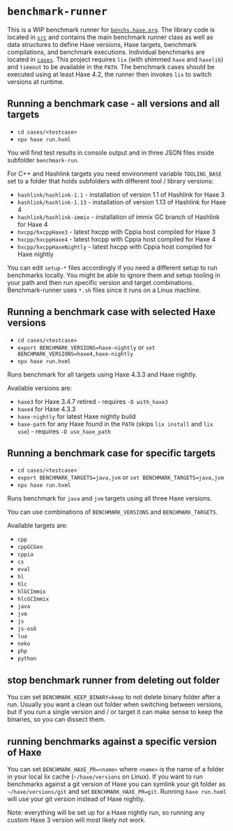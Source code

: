 # `benchmark-runner`

This is a WIP benchmark runner for [`benchs.haxe.org`](https://benchs.haxe.org/). The library code is located in [`src`](src) and contains the main benchmark runner class as well as data structures to define Haxe versions, Haxe targets, benchmark compilations, and benchmark executions. Individual benchmarks are located in [`cases`](cases). This project requires `lix` (with shimmed `haxe` and `haxelib`) and `timeout` to be available in the `PATH`. The benchmark cases should be executed using at least Haxe 4.2, the runner then invokes `lix` to switch versions at runtime.

## Running a benchmark case - all versions and all targets

- `cd cases/<testcase>`
- `npx haxe run.hxml`

You will find test results in console output and in three JSON files inside subfolder `benchmark-run`.

For C++ and Hashlink targets you need environment variable `TOOLING_BASE` set to a folder that holds subfolders with different tool / library versions:

- `hashlink/hashlink-1.1` - installation of version 1.1 of Hashlink for Haxe 3
- `hashlink/hashlink-1.13` - installation of version 1.13 of Hashlink for Haxe 4
- `hashlink/hashlink-immix` - installation of immix GC branch of Hashlink for Haxe 4
- `hxcpp/hxcppHaxe3` - latest hxcpp with Cppia host compiled for Haxe 3
- `hxcpp/hxcppHaxe4` - latest hxcpp with Cppia host compiled for Haxe 4
- `hxcpp/hxcppHaxeNightly` - latest hxcpp with Cppia host compiled for Haxe nightly

You can edit `setup-*` files accordingly if you need a different setup to run benchmarks locally.
You might be able to ignore them and setup tooling in your path and then run specific version and target combinations. Benchmark-runner uses `*.sh` files since it runs on a Linux machine.

## Running a benchmark case with selected Haxe versions

- `cd cases/<testcase>`
- `export BENCHMARK_VERSIONS=haxe-nightly` or `set BENCHMARK_VERSIONS=haxe4,haxe-nightly`
- `npx haxe run.hxml`

Runs benchmark for all targets using Haxe 4.3.3 and Haxe nightly.

Available versions are:

- `haxe3` for Haxe 3.4.7 retired - requires `-D with_haxe3`
- `haxe4` for Haxe 4.3.3
- `haxe-nightly` for latest Haxe nightly build
- `haxe-path` for any Haxe found in the `PATH` (skips `lix install` and `lix use`) - requires `-D use_haxe_path`

## Running a benchmark case for specific targets

- `cd cases/<testcase>`
- `export BENCHMARK_TARGETS=java,jvm` or `set BENCHMARK_TARGETS=java,jvm`
- `npx haxe run.hxml`

Runs benchmark for `java` and `jvm` targets using all three Haxe versions.

You can use combinations of `BENCHMARK_VERSIONS` and `BENCHMARK_TARGETS`.

Available targets are:

- `cpp`
- `cppGCGen`
- `cppia`
- `cs`
- `eval`
- `hl`
- `hlc`
- `hlGCImmix`
- `hlcGCImmix`
- `java`
- `jvm`
- `js`
- `js-es6`
- `lua`
- `neko`
- `php`
- `python`

## stop benchmark runner from deleting out folder

You can set `BENCHMARK_KEEP_BINARY=keep` to not delete binary folder after a run.
Usually you want a clean out folder when switching between versions, but if you run a single version and / or target it can make sense to keep the binaries,
so you can dissect them.

## running benchmarks against a specific version of Haxe

You can set `BENCHMARK_HAXE_PR=<name>` where `<name>` is the name of a folder in your local lix cache (`~/haxe/versions` on Linux). If you want to run benchmarks against a git version of Haxe you can symlink your git folder as `~/haxe/versions/git` and set `BENCHMARK_HAXE_PR=git`. Running `haxe run.hxml` will use your git version instead of Haxe nightly.

Note: everything will be set up for a Haxe nightly run, so running any custom Haxe 3 version will most likely not work.
